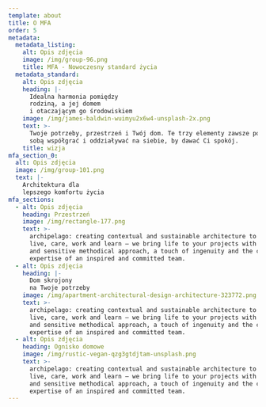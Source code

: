 ```yaml
---
template: about
title: O MFA
order: 5
metadata:
  metadata_listing:
    alt: Opis zdjęcia
    image: /img/group-96.png
    title: MFA - Nowoczesny standard życia
  metadata_standard:
    alt: Opis zdjęcia
    heading: |-
      Idealna harmonia pomiędzy
      rodziną, a jej domem
      i otaczającym go środowiskiem
    image: /img/james-baldwin-wuimyu2x6w4-unsplash-2x.png
    text: >-
      Twoje potrzeby, przestrzeń i Twój dom. Te trzy elementy zawsze powinny ze
      sobą współgrać i oddziaływać na siebie, by dawać Ci spokój.
    title: wizja
mfa_section_0:
  alt: Opis zdjęcia
  image: /img/group-101.png
  text: |-
    Architektura dla
    lepszego komfortu życia
mfa_sections:
  - alt: Opis zdjęcia
    heading: Przestrzeń
    image: /img/rectangle-177.png
    text: >-
      archipelago: creating contextual and sustainable architecture to better
      live, care, work and learn – we bring life to your projects with a unique
      and sensitive methodical approach, a touch of ingenuity and the collective
      expertise of an inspired and committed team.
  - alt: Opis zdjęcia
    heading: |-
      Dom skrojony
      na Twoje potrzeby
    image: /img/apartment-architectural-design-architecture-323772.png
    text: >-
      archipelago: creating contextual and sustainable architecture to better
      live, care, work and learn – we bring life to your projects with a unique
      and sensitive methodical approach, a touch of ingenuity and the collective
      expertise of an inspired and committed team.
  - alt: Opis zdjęcia
    heading: Ognisko domowe
    image: /img/rustic-vegan-qzg3gtdjtam-unsplash.png
    text: >-
      archipelago: creating contextual and sustainable architecture to better
      live, care, work and learn – we bring life to your projects with a unique
      and sensitive methodical approach, a touch of ingenuity and the collective
      expertise of an inspired and committed team.
---
```


